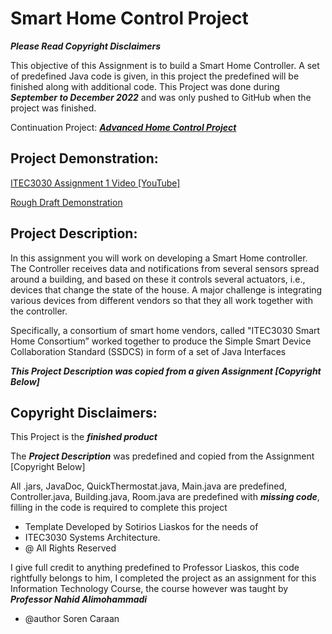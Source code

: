 # Smart Home Control Project

***Please Read Copyright Disclaimers***

This objective of this Assignment is to build a Smart Home Controller. A set of predefined
Java code is given, in this project the predefined will be finished along with additional code.
This Project was done during ***September to December 2022*** and was only pushed to GitHub 
when the project was finished.

Continuation Project: [***Advanced Home Control Project***](https://github.com/SorenCaraan/AdvancedHomeControlProject) 

## Project Demonstration:

[ITEC3030 Assignment 1 Video [YouTube]](https://youtu.be/FmJen8jJKCA)

[Rough Draft Demonstration](https://youtu.be/2k600-C0baU)

## Project Description:

In this assignment you will work on developing a Smart Home controller. The Controller
receives data and notifications from several sensors spread around a building, and based on
these it controls several actuators, i.e., devices that change the state of the house. A major
challenge is integrating various devices from different vendors so that they all work together
with the controller. 

Specifically, a consortium of smart home vendors, called "ITEC3030 Smart
Home Consortium” worked together to produce the Simple Smart Device Collaboration Standard
(SSDCS) in form of a set of Java Interfaces

***This Project Description was copied from a given Assignment [Copyright Below]***

## Copyright Disclaimers:

This Project is the ***finished product***

The ***Project Description*** was predefined and copied from the Assignment [Copyright Below]

All .jars, JavaDoc, QuickThermostat.java, Main.java are predefined, Controller.java, Building.java, Room.java are 
predefined with ***missing code***, filling in the code is required to complete this project

- Template Developed by Sotirios Liaskos for the needs of
- ITEC3030 Systems Architecture.
- @ All Rights Reserved

I give full credit to anything predefined to Professor Liaskos, this code rightfully belongs to him,
I completed the project as an assignment for this Information Technology Course, the course however
was taught by ***Professor Nahid Alimohammadi***

- @author Soren Caraan